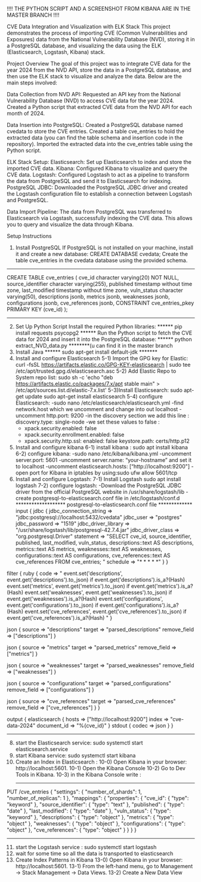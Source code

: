!!!! THE PYTHON SCRIPT AND A SCREENSHOT FROM KIBANA ARE IN THE MASTER BRANCH !!!!

CVE Data Integration and Visualization with ELK Stack
This project demonstrates the process of importing CVE (Common Vulnerabilities and Exposures) data from the National Vulnerability Database (NVD), storing it in a PostgreSQL database, and visualizing the data using the ELK (Elasticsearch, Logstash, Kibana) stack.

Project Overview
The goal of this project was to integrate CVE data for the year 2024 from the NVD API, store the data in a PostgreSQL database, and then use the ELK stack to visualize and analyze the data. Below are the main steps involved:

Data Collection from NVD API:
Requested an API key from the National Vulnerability Database (NVD) to access CVE data for the year 2024.
Created a Python script that extracted CVE data from the NVD API for each month of 2024.

Data Insertion into PostgreSQL:
Created a PostgreSQL database named cvedata to store the CVE entries.
Created a table cve_entries to hold the extracted data (you can find the table schema and insertion code in the repository).
Imported the extracted data into the cve_entries table using the Python script.

ELK Stack Setup:
Elasticsearch: Set up Elasticsearch to index and store the imported CVE data.
Kibana: Configured Kibana to visualize and query the CVE data.
Logstash: Configured Logstash to act as a pipeline to transform the data from PostgreSQL and send it to Elasticsearch for indexing.
PostgreSQL JDBC: Downloaded the PostgreSQL JDBC driver and created the Logstash configuration file to establish a connection between Logstash and PostgreSQL.

Data Import Pipeline:
The data from PostgreSQL was transferred to Elasticsearch via Logstash, successfully indexing the CVE data.
This allows you to query and visualize the data through Kibana.

Setup Instructions

1) Install PostgreSQL
If PostgreSQL is not installed on your machine, install it and create a new database:
CREATE DATABASE cvedata;
Create the table cve_entries in the cvedata database using the provided schema. 
*****************************************************
CREATE TABLE cve_entries (
    cve_id            character varying(20) NOT NULL,
    source_identifier character varying(255),
    published         timestamp without time zone,
    last_modified     timestamp without time zone,
    vuln_status       character varying(50),
    descriptions      jsonb,
    metrics           jsonb,
    weaknesses        jsonb,
    configurations    jsonb,
    cve_references    jsonb,
    CONSTRAINT cve_entries_pkey PRIMARY KEY (cve_id)
); 
**************************************************** 
2) Set Up Python Script
Install the required Python libraries:
******  pip install requests psycopg2  ******
Run the Python script to fetch the CVE data for 2024 and insert it into the PostgreSQL database:
******  python extract_NVD_data.py  ********(u can find it in the master branch
3) Install Java
******   sudo apt-get install default-jdk *******  
5) Install and configure Elasticsearch
   5-1) Import the GPG key for Elastic:
curl -fsSL https://artifacts.elastic.co/GPG-KEY-elasticsearch | sudo tee /etc/apt/trusted.gpg.d/elasticsearch.asc
   5-2) Add Elastic Repo to System repo list:
   sudo sh -c 'echo "deb https://artifacts.elastic.co/packages/7.x/apt stable main" > /etc/apt/sources.list.d/elastic-7.x.list'
   5-3)Install Elasticsearch:
   sudo apt-get update
   sudo apt-get install elasticsearch
   5-4) configure Elasticsearch:
   -sudo nano /etc/elasticsearch/elasticsearch.yml
   -find network.host which we uncomment and change into out localhost
   -uncomment http.port: 9200
   -in the discovery section we add this line :  discovery.type: single-node 
   -we set these values to false : 
     * xpack.security.enabled: false
     * xpack.security.enrollment.enabled: false
     * xpack.security.http.ssl:
          enabled: false
          keystore.path: certs/http.p12
6) Install and configure kibana
      6-1) install kibana :
      sudo apt install kibana
      6-2) configure kibana:
      -sudo nano /etc/kibana/kibana.yml
      -uncomment server.port: 5601
      -uncomment server.name: “your-hostname” and set it to localhost
      -uncomment elasticsearch.hosts: [“http://localhost:9200"]
      -open port for Kibana in iptables by using:sudo ufw allow 5601/tcp
7) Install and configure Logstash:
      7-1) Install Logstash
      sudo apt install logstash
      7-2) configure logstash:
      -Download the PostgreSQL JDBC driver from the official PostgreSQL website in /usr/share/logstash/lib
      -create postgresql-to-elasticsearch.conf file in /etc/logstash/conf.d
      ******************* postgresql-to-elasticsearch.conf file *************
      input {
  jdbc {
    jdbc_connection_string => "jdbc:postgresql://localhost:5432/cvedata"
    jdbc_user => "postgres"
    jdbc_password => "1519"
    jdbc_driver_library => "/usr/share/logstash/lib/postgresql-42.7.4.jar"
    jdbc_driver_class => "org.postgresql.Driver"
    statement => "SELECT
  cve_id,
  source_identifier,
  published,
  last_modified,
  vuln_status,
  descriptions::text AS descriptions,
  metrics::text AS metrics,
  weaknesses::text AS weaknesses,
  configurations::text AS configurations,
  cve_references::text AS cve_references
FROM cve_entries;
"
    schedule => "* * * * *"
  }
}

filter {
  ruby {
    code => "
      event.set('descriptions', event.get('descriptions').to_json) if event.get('descriptions').is_a?(Hash)
      event.set('metrics', event.get('metrics').to_json) if event.get('metrics').is_a?(Hash)
      event.set('weaknesses', event.get('weaknesses').to_json) if event.get('weaknesses').is_a?(Hash)
      event.set('configurations', event.get('configurations').to_json) if event.get('configurations').is_a?(Hash)
      event.set('cve_references', event.get('cve_references').to_json) if event.get('cve_references').is_a?(Hash)
    "
  }

  json {
    source => "descriptions"
    target => "parsed_descriptions"
    remove_field => ["descriptions"]
  }

  json {
    source => "metrics"
    target => "parsed_metrics"
    remove_field => ["metrics"]
  }

  json {
    source => "weaknesses"
    target => "parsed_weaknesses"
    remove_field => ["weaknesses"]
  }

  json {
    source => "configurations"
    target => "parsed_configurations"
    remove_field => ["configurations"]
  }

  json {
    source => "cve_references"
    target => "parsed_cve_references"
    remove_field => ["cve_references"]
  }
}

output {
  elasticsearch {
    hosts => ["http://localhost:9200"]
    index => "cve-data-2024"
    document_id => "%{cve_id}"
  }
  stdout { codec => json }
}
*************************************************************
8) start the Elasticsearch service:
sudo systemctl start elasticsearch.service
9) start Kibana service:
sudo systemctl start kibana
10) Create an Index in Elasticsearch :
   10-0) Open Kibana in your browser: http://localhost:5601.
   10-1) Open the Kibana Console
   10-2) Go to Dev Tools in Kibana.
   10-3) in the Kibana Console write :
    ******************************************** 
PUT /cve_entries
{
  "settings": {
    "number_of_shards": 1,
    "number_of_replicas": 1
  },
  "mappings": {
    "properties": {
      "cve_id": { "type": "keyword" },
      "source_identifier": { "type": "text" },
      "published": { "type": "date" },
      "last_modified": { "type": "date" },
      "vuln_status": { "type": "keyword" },
      "descriptions": { "type": "object" },
      "metrics": { "type": "object" },
      "weaknesses": { "type": "object" },
      "configurations": { "type": "object" },
      "cve_references": { "type": "object" }
    }
  }
}
**********************************
11) start the Logstash service :
sudo systemctl start logstash
12) wait for some time so all the data is transported to elasticsearch
13)  Create Index Patterns in Kibana
    13-0) Open Kibana in your browser: http://localhost:5601.
    13-1) From the left-hand menu, go to Management → Stack Management → Data Views.
    13-2) Create a New Data View

     


      
      
      




      
       


   

   



